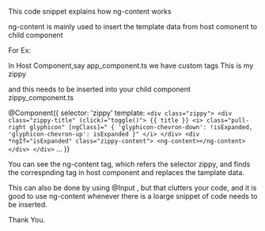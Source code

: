 This code snippet explains how ng-content works

ng-content is mainly used to insert the template data from host comonent to child component

For Ex:

In Host Component,say app_component.ts
we have custom tags
<zippy>
  This is my zippy
</zippy>

and this needs to be inserted into your child component zippy_component.ts

@Component({
    selector: 'zippy'
    template: `
    <div class="zippy">
        <div
            class="zippy-title"
            (click)="toggle()">
            {{ title }}
            <i>
                class="pull-right glyphicon"
                [ngClass]="
                    {
                        'glyphicon-chevron-down': !isExpanded,
                        'glyphicon-chevron-up': isExpanded
                    }"
            </i>
        </div>
        <div *ngIf="isExpanded" class="zippy-content">
            <ng-content></ng-content>
        </div>
    </div>
    `
...
)}

You can see the ng-content tag, which refers the selector zippy, and finds the correspnding tag in host component and replaces the tamplate data.

This can also be done by using @Input , but that clutters your code, and it is good to use ng-content whenever there is a loarge snippet of code needs to be inserted.


Thank You.


